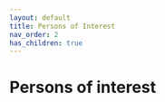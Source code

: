 ```yaml
---
layout: default
title: Persons of Interest
nav_order: 2
has_children: true
---
```


# Persons of interest